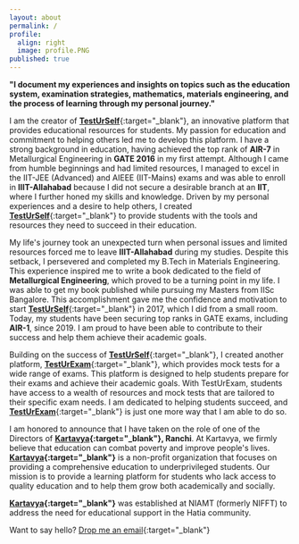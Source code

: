 ```yaml
---
layout: about
permalink: /
profile:
  align: right
  image: profile.PNG
published: true
---
```


**"I document my experiences and insights on topics such as the education system, examination strategies, mathematics, materials engineering, and the process of learning through my personal journey."** 

I am the creator of [**TestUrSelf**](https://www.testurself.in){:target="_blank"}, an innovative platform that provides educational resources for students. My passion for education and commitment to helping others led me to develop this platform. I have a strong background in education, having achieved the top rank of **AIR-7** in Metallurgical Engineering in **GATE 2016** in my first attempt. Although I came from humble beginnings and had limited resources, I managed to excel in the IIT-JEE (Advanced) and AIEEE (IIT-Mains) exams and was able to enroll in **IIIT-Allahabad** because I did not secure a desirable branch at an **IIT**, where I further honed my skills and knowledge. Driven by my personal experiences and a desire to help others, I created [**TestUrSelf**](https://www.testurself.in){:target="_blank"} to provide students with the tools and resources they need to succeed in their education.


My life's journey took an unexpected turn when personal issues and limited resources forced me to leave **IIIT-Allahabad** during my studies. Despite this setback, I persevered and completed my B.Tech in Materials Engineering. This experience inspired me to write a book dedicated to the field of **Metallurgical Engineering**, which proved to be a turning point in my life. I was able to get my book published while pursuing my Masters from IISc Bangalore. This accomplishment gave me the confidence and motivation to start [**TestUrSelf**](https://www.testurself.in){:target="_blank"} in 2017, which I did from a small room. Today, my students have been securing top ranks in GATE exams, including **AIR-1**, since 2019. I am proud to have been able to contribute to their success and help them achieve their academic goals.

Building on the success of [**TestUrSelf**](https://www.testurself.in){:target="_blank"}, I created another platform, [**TestUrExam**](https://testurexam.in){:target="_blank"}, which provides mock tests for a wide range of exams. This platform is designed to help students prepare for their exams and achieve their academic goals. With TestUrExam, students have access to a wealth of resources and mock tests that are tailored to their specific exam needs. I am dedicated to helping students succeed, and [**TestUrExam**](https://testurexam.in){:target="_blank"} is just one more way that I am able to do so.

I am honored to announce that I have taken on the role of one of the Directors of **[Kartavya](https://instagram.com/kartavya_niamt?igshid=Zjc2ZTc4Nzk=){:target="_blank"}, Ranchi**. At Kartavya, we firmly believe that education can combat poverty and improve people's lives. **[Kartavya](https://instagram.com/kartavya_niamt?igshid=Zjc2ZTc4Nzk=){:target="_blank"}** is a non-profit organization that focuses on providing a comprehensive education to underprivileged students. Our mission is to provide a learning platform for students who lack access to quality education and to help them grow both academically and socially.

**[Kartavya](https://instagram.com/kartavya_niamt?igshid=Zjc2ZTc4Nzk=){:target="_blank"}** was established at NIAMT (formerly NIFFT) to address the need for educational support in the Hatia community.

Want to say hello? [Drop me an email](mailto:samarjeet.xyz@gmail.com){:target="_blank"}
